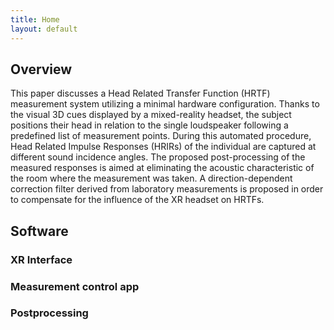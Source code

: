 ```yaml
---
title: Home
layout: default
---
```


## Overview
This paper discusses a Head Related Transfer Function (HRTF) measurement system utilizing a minimal hardware configuration. Thanks to the visual 3D cues displayed by a mixed-reality headset, the subject positions their head in relation to the single loudspeaker following a predefined list of measurement points. During this automated procedure, Head Related Impulse Responses (HRIRs) of the individual are captured at different sound incidence angles. The proposed post-processing of the measured responses is aimed at eliminating the acoustic characteristic of the room where the measurement was taken. A direction-dependent correction filter derived from laboratory measurements is proposed in order to compensate for the influence of the XR headset on HRTFs.

## Software
### XR Interface
### Measurement control app
### Postprocessing
